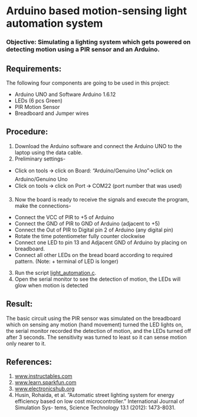 # Arduino based motion-sensing light automation system
### Objective: Simulating a lighting system which gets powered on detecting motion using a PIR sensor and an Arduino. 

## Requirements:
The following four components are going to be used in this project: 
* Arduino UNO and Software Arduino 1.6.12 
* LEDs (6 pcs Green) 
* PIR Motion Sensor 
* Breadboard and Jumper wires

## Procedure:
1. Download the Arduino software and connect the Arduino UNO to the laptop using the data cable.
2. Preliminary settings-
  * Click on tools 🡪 click on Board: “Arduino/Genuino Uno”🡪click on Arduino/Genuino Uno
  * Click on tools 🡪 click on Port 🡪 COM22 (port number that was used)
3. Now the board is ready to receive the signals and execute the program, make the connections-
  * Connect the VCC of PIR to +5 of Arduino
  * Connect the GND of PIR to GND of Arduino (adjacent to +5)
  * Connect the Out of PIR to Digital pin 2 of Arduino (any digital pin)
  * Rotate the time potentiometer fully counter clockwise 
  * Connect one LED to pin 13 and Adjacent GND of Arduino by placing on breadboard.
  * Connect all other LEDs on the bread board according to required pattern. (Note: + terminal of LED is longer)
3. Run the script [light_automation.c](https://github.com/roshni-b/Light-Automation/blob/master/light_automation.c "Script").
4. Open the serial monitor to see the detection of motion, the LEDs will glow when motion is detected

## Result: 
The basic circuit using the PIR sensor was simulated on the breadboard which on sensing any motion (hand movement) turned the LED lights on, the serial monitor recorded the detection of motion, and the LEDs turned off after 3 seconds. The sensitivity was turned to least so it can sense motion only nearer to it.

## References:
1. www.instructables.com
2. www.learn.sparkfun.com
3. www.electronicshub.org
4. Husin, Rohaida, et al. ”Automatic street lighting system for energy efficiency based on low cost microcontroller.” International Journal of Simulation Sys- tems, Science Technology 13.1 (2012): 1473-8031.
